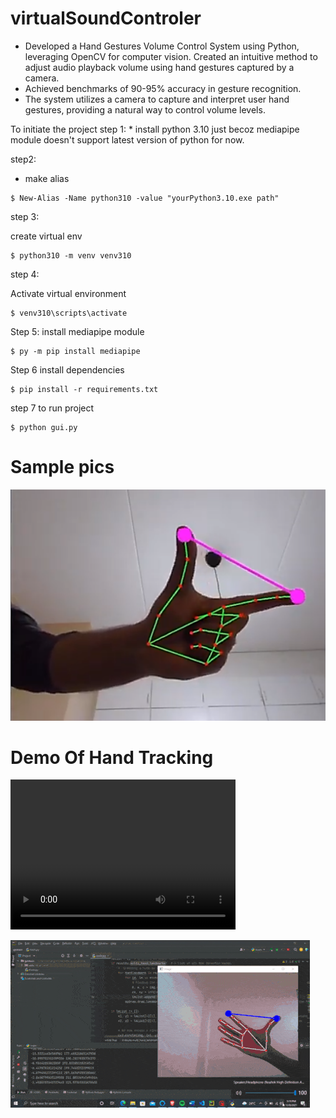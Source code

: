 # virtualSoundControler
* Developed a Hand Gestures Volume Control System using 
Python, leveraging OpenCV for computer vision. Created an 
intuitive method to adjust audio playback volume using hand 
gestures captured by a camera. 
* Achieved benchmarks of 90-95% accuracy in gesture 
recognition.
* The system utilizes a camera to capture and interpret user 
hand gestures, providing a natural way to control volume levels.

To initiate the project 
step 1: 
    * install python 3.10 just becoz mediapipe module doesn't support latest version of python for now.

step2:
   * make alias 

    $ New-Alias -Name python310 -value "yourPython3.10.exe path"

     

step 3: 

create virtual env 

    $ python310 -m venv venv310

step 4:

Activate virtual environment

    $ venv310\scripts\activate

Step 5: install mediapipe module

    $ py -m pip install mediapipe


Step 6 install dependencies 

    $ pip install -r requirements.txt


step 7 to run project 

    $ python gui.py

# Sample pics 

<img src = "./dataset/demopic.png">

<h1>Demo Of Hand Tracking</h1>

<video width="360" height="240" controls>  <source src="./dataSet/demoHandTracking1.mp4" type="video/mp4">  </video>

<img src = "./dataset/demo_hand_sound_Control.gif">



